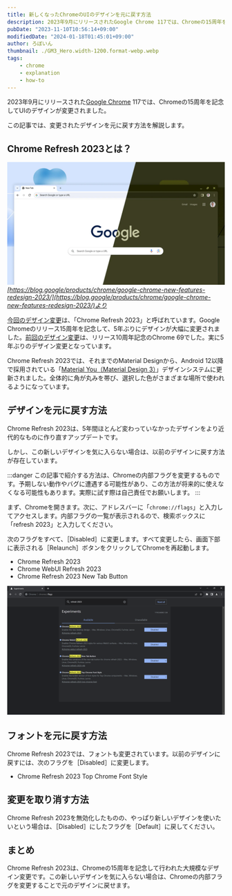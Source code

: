 ```yaml
---
title: 新しくなったChromeのUIのデザインを元に戻す方法
description: 2023年9月にリリースされたGoogle Chrome 117では、Chromeの15周年を記念してUIのデザインが変更されました。この記事では、変更されたデザインを元に戻す方法を解説します。
pubDate: "2023-11-10T10:56:14+09:00"
modifiedDate: "2024-01-18T01:45:01+09:00"
author: ろぼいん
thumbnail: ./GM3_Hero.width-1200.format-webp.webp
tags:
    - chrome
    - explanation
    - how-to
---
```


2023年9月にリリースされた[Google Chrome](https://www.google.com/chrome/) 117では、Chromeの15周年を記念してUIのデザインが変更されました。

この記事では、変更されたデザインを元に戻す方法を解説します。

## Chrome Refresh 2023とは？

![新しいデザインのChromeのスクリーンショット](./GM3_Hero.width-1200.format-webp.webp)
*[https://blog.google/products/chrome/google-chrome-new-features-redesign-2023/](https://blog.google/products/chrome/google-chrome-new-features-redesign-2023/)より*

[今回のデザイン変更](https://blog.google/products/chrome/google-chrome-new-features-redesign-2023/)は、「Chrome Refresh 2023」と呼ばれています。Google Chromeのリリース15周年を記念して、5年ぶりにデザインが大幅に変更されました。[前回のデザイン変更](https://blog.google/products/chrome/chromes-turning-10-heres-whats-new/)は、リリース10周年記念のChrome 69でした。実に5年ぶりのデザイン変更となっています。

Chrome Refresh 2023では、それまでのMaterial Designから、Android 12以降で採用されている「[Material You（Material Design 3）](https://m3.material.io/)」デザインシステムに更新されました。全体的に角が丸みを帯び、選択した色がさまざまな場所で使われるようになっています。

## デザインを元に戻す方法

Chrome Refresh 2023は、5年間ほとんど変わっていなかったデザインをより近代的なものに作り直すアップデートです。

しかし、この新しいデザインを気に入らない場合は、以前のデザインに戻す方法が存在しています。

:::danger
この記事で紹介する方法は、Chromeの内部フラグを変更するものです。予期しない動作やバグに遭遇する可能性があり、この方法が将来的に使えなくなる可能性もあります。実際に試す際は自己責任でお願いします。
:::

まず、Chromeを開きます。次に、アドレスバーに「``chrome://flags``」と入力してアクセスします。内部フラグの一覧が表示されるので、検索ボックスに「refresh 2023」と入力してください。

次のフラグをすべて、［Disabled］に変更します。すべて変更したら、画面下部に表示される［Relaunch］ボタンをクリックしてChromeを再起動します。

- Chrome Refresh 2023
- Chrome WebUI Refresh 2023
- Chrome Refresh 2023 New Tab Button

![「Chrome://flags」にアクセスして検索ボックスに「refresh 2023」と入力した状態のスクリーンショット](./image.png)

## フォントを元に戻す方法

Chrome Refresh 2023では、フォントも変更されています。以前のデザインに戻すには、次のフラグを［Disabled］に変更します。

- Chrome Refresh 2023 Top Chrome Font Style

## 変更を取り消す方法

Chrome Refresh 2023を無効化したものの、やっぱり新しいデザインを使いたいという場合は、［Disabled］にしたフラグを［Default］に戻してください。

## まとめ

Chrome Refresh 2023は、Chromeの15周年を記念して行われた大規模なデザイン変更です。この新しいデザインを気に入らない場合は、Chromeの内部フラグを変更することで元のデザインに戻せます。
